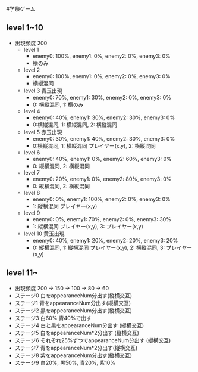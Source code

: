 #学祭ゲーム

## level 1~10
- 出現頻度 200
  - level 1 
    - enemy0: 100%, enemy1: 0%, enemy2: 0%, enemy3: 0%
    - 横のみ
  - level 2 
    - enemy0: 100%, enemy1: 0%, enemy2: 0%, enemy3: 0%
    - 横縦混同
  - level 3 青玉出現
    - enemy0: 70%, enemy1: 30%, enemy2: 0%, enemy3: 0%
    - 0: 横縦混同, 1: 横のみ
  - level 4 
    - enemy0: 40%, enemy1: 30%, enemy2: 30%, enemy3: 0%
    - 0:横縦混同, 1: 横縦混同, 2: 横縦混同
  - level 5 赤玉出現
    - enemy0: 30%, enemy1: 40%, enemy2: 30%, enemy3: 0%
    - 0:横縦混同, 1: 横縦混同 プレイヤー(x,y), 2: 横縦混同
  - level 6
    - enemy0: 40%, enemy1: 0%, enemy2: 60%, enemy3: 0%
    - 0: 縦横混同, 2: 横縦混同
  - level 7
    - enemy0: 20%, enemy1: 0%, enemy2: 80%, enemy3: 0%
    - 0: 縦横混同, 2: 横縦混同
  - level 8
    - enemy0: 0%, enemy1: 100%, enemy2: 0%, enemy3: 0%
    - 1: 縦横混同 プレイヤー(x,y)
  - level 9
    - enemy0: 0%, enemy1: 70%, enemy2: 0%, enemy3: 30%
    - 1: 縦横混同 プレイヤー(x,y), 3: プレイヤー(x,y)
  - level 10 黄玉出現
    - enemy0: 40%, enemy1: 20%, enemy2: 20%, enemy3: 20%
    - 0: 縦横混同, 1: 縦横混同 プレイヤー(x,y), 2: 横縦混同, 3: プレイヤー(x,y)
    
## level 11~
- 出現頻度 200 -> 150 -> 100 -> 80 -> 60
- ステージ0 白をappearanceNum分出す(縦横交互)
- ステージ1 青をappearanceNum分出す(縦横交互)
- ステージ2 黒をappearanceNum分出す(縦横交互)
- ステージ3 白60% 青40%で出す
- ステージ4 白と黒をappearanceNum分出す (縦横交互)
- ステージ5 白をappearanceNum*2分出す (縦横交互)
- ステージ6 それぞれ25%ずつでappearanceNum分出す (縦横交互)
- ステージ7 青をappearanceNum*2分出す(縦横交互)
- ステージ8 紫をappearanceNum分出す(縦横交互)
- ステージ9 白20%, 黒50%, 青20%, 紫10% 